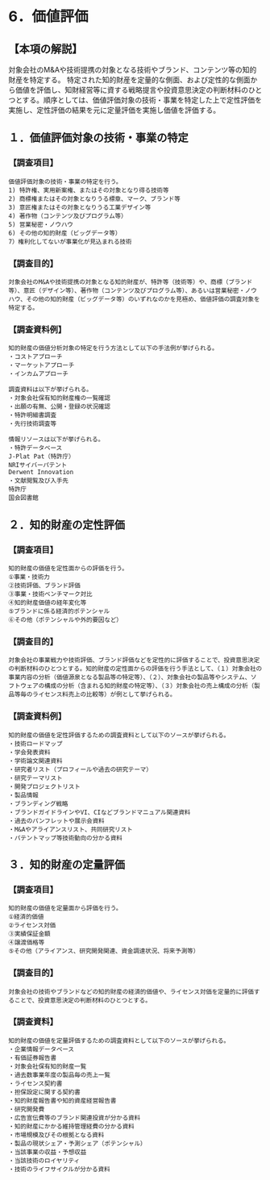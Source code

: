 # 6．価値評価

## 【本項の解説】
対象会社のM&Aや技術提携の対象となる技術やブランド、コンテンツ等の知的財産を特定する。
特定された知的財産を定量的な側面、および定性的な側面から価値を評価し、知財経営等に資する戦略提言や投資意思決定の判断材料のひとつとする。順序としては、価値評価対象の技術・事業を特定した上で定性評価を実施し、定性評価の結果を元に定量評価を実施し価値を評価する。

## １．価値評価対象の技術・事業の特定

### 【調査項目】
	価値評価対象の技術・事業の特定を行う。
	1) 特許権、実用新案権、またはその対象となり得る技術等
	2) 商標権またはその対象となりうる標章、マーク、ブランド等
	3) 意匠権またはその対象となりうる工業デザイン等
	4) 著作物（コンテンツ及びプログラム等）
	5) 営業秘密・ノウハウ
	6) その他の知的財産（ビッグデータ等）
	7）権利化してないが事業化が見込まれる技術
### 【調査目的】
	対象会社のM&Aや技術提携の対象となる知的財産が、特許等（技術等）や、商標（ブランド等）、意匠（デザイン等）、著作物（コンテンツ及びプログラム等）、あるいは営業秘密・ノウハウ、その他の知的財産（ビッグデータ等）のいずれなのかを見極め、価値評価の調査対象を特定する。
### 【調査資料例】
	知的財産の価値分析対象の特定を行う方法として以下の手法例が挙げられる。
	・コストアプローチ
	・マーケットアプローチ
	・インカムアプローチ

	調査資料は以下が挙げられる。
	・対象会社保有知的財産権の一覧確認
	・出願の有無、公開・登録の状況確認
	・特許明細書調査
	・先行技術調査等

	情報リソースは以下が挙げられる。
	・特許データベース
	J-Plat Pat（特許庁）
	NRIサイバーパテント
	Derwent Innovation
	・文献閲覧及び入手先
	特許庁
	国会図書館


## ２．知的財産の定性評価
### 【調査項目】
	知的財産の価値を定性面からの評価を行う。
	①事業・技術力
	②技術評価、ブランド評価
	③事業・技術ベンチマーク対比
	④知的財産価値の経年変化等
	⑤ブランドに係る経済的ポテンシャル
	⑥その他（ポテンシャルや外的要因など）

### 【調査目的】
	対象会社の事業戦力や技術評価、ブランド評価などを定性的に評価することで、投資意思決定の判断材料のひとつとする。知的財産の定性面からの評価を行う手法として、（１）対象会社の事業内容の分析（価値源泉となる製品等の特定等）、（２）、対象会社の製品等やシステム、ソフトウェアの構成の分析（含まれる知的財産の特定等）、（３）対象会社の売上構成の分析（製品等毎のライセンス料売上の比較等）が例として挙げられる。
### 【調査資料例】
	知的財産の価値を定性評価するための調査資料として以下のソースが挙げられる。
	・技術ロードマップ
	・学会発表資料
	・学術論文関連資料
	・研究者リスト（プロフィールや過去の研究テーマ）
	・研究テーマリスト
	・開発プロジェクトリスト
	・製品情報
	・ブランディング戦略
	・ブランドガイドラインやVI、CIなどブランドマニュアル関連資料
	・過去のパンフレットや展示会資料
	・M&Aやアライアンスリスト、共同研究リスト
	・パテントマップ等技術動向の分かる資料


## ３．知的財産の定量評価
### 【調査項目】
	知的財産の価値を定量面から評価を行う。
	①経済的価値
	②ライセンス対価
	③実績保証金額
	④譲渡価格等
	⑤その他（アライアンス、研究開発関連、資金調達状況、将来予測等）
### 【調査目的】
	対象会社の技術やブランドなどの知的財産の経済的価値や、ライセンス対価を定量的に評価することで、投資意思決定の判断材料のひとつとする。
### 【調査資料】
	知的財産の価値を定量評価するための調査資料として以下のソースが挙げられる。
	・企業情報データベース
	・有価証券報告書
	・対象会社保有知的財産一覧
	・過去数事業年度の製品毎の売上一覧
	・ライセンス契約書　　
	・担保設定に関する契約書
	・知的財産報告書や知的資産経営報告書
	・研究開発費
	・広告宣伝費等のブランド関連投資が分かる資料
	・知的財産にかかる維持管理経費の分かる資料
	・市場規模及びその根拠となる資料
	・製品の現状シェア・予測シェア（ポテンシャル）
	・当該事業の収益・予想収益
	・当該技術のロイヤリティ
	・技術のライフサイクルが分かる資料
